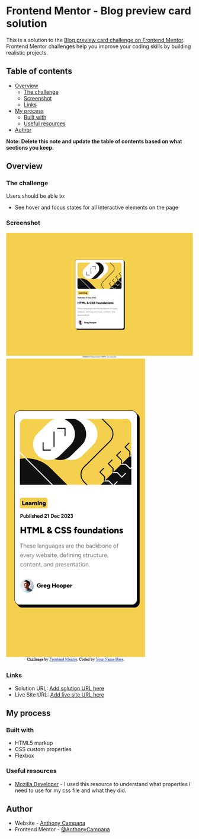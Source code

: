 # Frontend Mentor - Blog preview card solution

This is a solution to the [Blog preview card challenge on Frontend Mentor](https://www.frontendmentor.io/challenges/blog-preview-card-ckPaj01IcS). Frontend Mentor challenges help you improve your coding skills by building realistic projects. 

## Table of contents

- [Overview](#overview)
  - [The challenge](#the-challenge)
  - [Screenshot](#screenshot)
  - [Links](#links)
- [My process](#my-process)
  - [Built with](#built-with)
  - [Useful resources](#useful-resources)
- [Author](#author)

**Note: Delete this note and update the table of contents based on what sections you keep.**

## Overview

### The challenge

Users should be able to:

- See hover and focus states for all interactive elements on the page

### Screenshot

![](./screenshots/Screenshot%202024-02-08%20at%2013-00-08%20Frontend%20Mentor%20Blog%20preview%20card.png)
![](./screenshots/Screenshot%202024-02-08%20at%2013-01-42%20Frontend%20Mentor%20Blog%20preview%20card.png)

### Links

- Solution URL: [Add solution URL here](https://www.frontendmentor.io/challenges/blog-preview-card-ckPaj01IcS/hub?share=true)
- Live Site URL: [Add live site URL here](https://anthonycampana.github.io/blog-preview-card/)

## My process

### Built with

- HTML5 markup
- CSS custom properties
- Flexbox

### Useful resources

- [Mozilla Developer](https://developer.mozilla.org/en-US/) - I used this resource to understand what properties I need to use for my css file and what they did.  

## Author

- Website - [Anthony Campana](http://anthonycampana.pythonanywhere.com/)
- Frontend Mentor - [@AnthonyCampana](https://www.frontendmentor.io/profile/AnthonyCampana)


